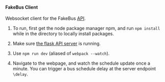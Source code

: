 #### FakeBus Client

Websocket client for the FakeBus [API](https://github.com/hanhanhan/fake_bus_api).

1. To run, first get the node package manager npm, and run ```npm install``` while in the directory to locally install packages.

1. Make sure [the flask API server](https://github.com/hanhanhan/fake_bus_api) is running.

1. Use ```npm run dev``` (aliased of ```webpack --watch```).

1. Navigate to the webpage, and watch the schedule update once a minute. You can trigger a bus schedule delay at the server endpoint ```\delay```.